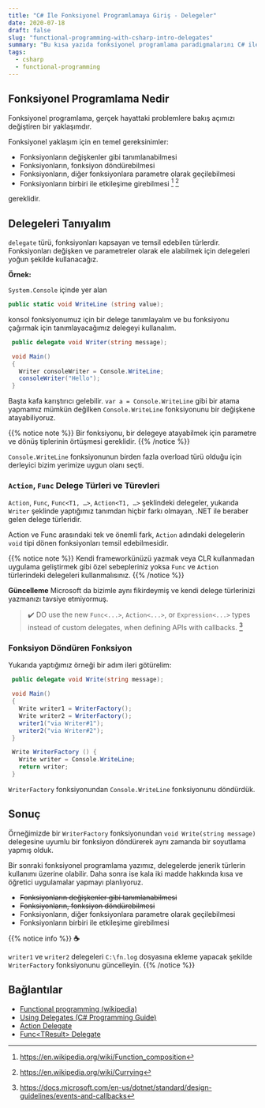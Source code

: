 ```yaml
---
title: "C# İle Fonksiyonel Programlamaya Giriş - Delegeler"
date: 2020-07-18
draft: false
slug: "functional-programming-with-csharp-intro-delegates"
summary: "Bu kısa yazıda fonksiyonel programlama paradigmalarını C# ile uygulayabilmek için `delegate` türlerini tanıyıp kullanacağız"
tags:
  - csharp
  - functional-programming
---
```


## Fonksiyonel Programlama Nedir

Fonksiyonel programlama, gerçek hayattaki problemlere bakış açımızı değiştiren
bir yaklaşımdır.

Fonksiyonel yaklaşım için en temel gereksinimler:

- Fonksiyonların değişkenler gibi tanımlanabilmesi
- Fonksiyonların, fonksiyon döndürebilmesi
- Fonksiyonların, diğer fonksiyonlara parametre olarak geçilebilmesi
- Fonksiyonların birbiri ile etkileşime girebilmesi [^composing] [^currying]

gereklidir.

## Delegeleri Tanıyalım

`delegate` türü, fonksiyonları kapsayan ve temsil edebilen türlerdir.
Fonksiyonları değişken ve parametreler olarak ele alabilmek için delegeleri yoğun
şekilde kullanacağız.

**Örnek:**

`System.Console` içinde yer alan 

```csharp
public static void WriteLine (string value);
``` 

konsol fonksiyonumuz için bir delege
tanımlayalım ve bu fonksiyonu çağırmak için tanımlayacağımız delegeyi kullanalım.

```csharp
 public delegate void Writer(string message);

 void Main()
 {
   Writer consoleWriter = Console.WriteLine;
   consoleWriter("Hello");
 }
```

Başta kafa karıştırıcı gelebilir. `var a = Console.WriteLine` gibi bir atama
yapmamız mümkün değilken `Console.WriteLine` fonksiyonunu bir değişkene
atayabiliyoruz.

{{% notice note %}}
Bir fonksiyonu, bir delegeye atayabilmek için parametre ve dönüş tiplerinin
örtüşmesi gereklidir.
{{% /notice %}}

`Console.WriteLine` fonksiyonunun birden fazla overload türü olduğu için
derleyici bizim yerimize uygun olanı seçti.

### `Action`, `Func` Delege Türleri ve Türevleri

`Action`, `Func`, `Func<T1, …>`, `Action<T1, …>` şeklindeki delegeler,
yukarıda `Writer` şeklinde yaptığımız tanımdan hiçbir farkı olmayan, .NET ile
beraber gelen delege türleridir.

Action ve Func arasındaki tek ve önemli fark, `Action` adındaki delegelerin
`void` tipi dönen fonksiyonları temsil edebilmesidir.

{{% notice note %}}
Kendi frameworkünüzü yazmak veya CLR kullanmadan uygulama geliştirmek gibi özel
sebepleriniz yoksa `Func` ve `Action` türlerindeki delegeleri kullanmalısınız.
{{% /notice %}}

**Güncelleme**
Microsoft da bizimle aynı fikirdeymiş ve kendi delege türlerinizi yazmanızı
tavsiye etmiyormuş.

> ✔️ DO use the new `Func<...>`, `Action<...>`, or `Expression<...>` types
> instead of custom delegates, when defining APIs with callbacks.
> [^do-not-use-custom-delegates]

### Fonksiyon Döndüren Fonksiyon

Yukarıda yaptığımız örneği bir adım ileri götürelim:

```csharp
 public delegate void Write(string message);

 void Main()
 {
   Write writer1 = WriterFactory();
   Write writer2 = WriterFactory();
   writer1("via Writer#1");
   writer2("via Writer#2");
 }

 Write WriterFactory () {
   Write writer = Console.WriteLine;
   return writer;
 }
```

`WriterFactory` fonksiyonundan `Console.WriteLine` fonksiyonunu döndürdük.

## Sonuç

Örneğimizde bir `WriterFactory` fonksiyonundan `void Write(string message)`
delegesine uyumlu bir fonksiyon döndürerek aynı zamanda bir soyutlama yapmış
olduk.

Bir sonraki fonksiyonel programlama yazımız, delegelerde jenerik türlerin
kullanımı üzerine olabilir. Daha sonra ise kala iki madde hakkında kısa ve
öğretici uygulamalar yapmayı planlıyoruz.

- ~~Fonksiyonların değişkenler gibi tanımlanabilmesi~~
- ~~Fonksiyonların, fonksiyon döndürebilmesi~~
- Fonksiyonların, diğer fonksiyonlara parametre olarak geçilebilmesi
- Fonksiyonların birbiri ile etkileşime girebilmesi

{{% notice info %}}
**☕**

`writer1` ve `writer2` delegeleri  `C:\fn.log` dosyasına ekleme yapacak şekilde
`WriterFactory` fonksiyonunu güncelleyin.
{{% /notice %}}

## Bağlantılar

- [Functional programming (wikipedia)](https://en.wikipedia.org/wiki/Functional_programming)
- [Using Delegates (C# Programming Guide)
](https://docs.microsoft.com/en-us/dotnet/csharp/programming-guide/delegates/using-delegates)
- [Action Delegate](https://docs.microsoft.com/en-us/dotnet/api/system.action)
- [Func\<TResult> Delegate](https://docs.microsoft.com/en-us/dotnet/api/system.func-1)

[^composing]: https://en.wikipedia.org/wiki/Function_composition
[^currying]: https://en.wikipedia.org/wiki/Currying
[^do-not-use-custom-delegates]: https://docs.microsoft.com/en-us/dotnet/standard/design-guidelines/events-and-callbacks